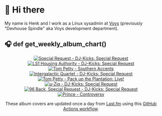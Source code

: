 # 👋 Hi there

My name is Henk and I work as a Linux sysadmin at <a href="https://www.voys.co/about/">Voys</a> (previously "Devhouse Spindle" aka Voys development department).

## 🎧 def get_weekly_album_chart()
<!-- lastfm -->
<p align="center"><a href="https://www.last.fm/music/Special+Request/DJ-Kicks:+Special+Request"><img src="https://lastfm.freetls.fastly.net/i/u/64s/bc0fe878fbe9779af63b5a2e6f1768b4.jpg" title="Special Request - DJ-Kicks: Special Request"></a> <a href="https://www.last.fm/music/LS1+Housing+Authority/DJ-Kicks:+Special+Request"><img src="https://lastfm.freetls.fastly.net/i/u/64s/32fb59192afa84700f52e1078f21ce77.jpg" title="LS1 Housing Authority - DJ-Kicks: Special Request"></a> <a href="https://www.last.fm/music/Tom+Petty/Southern+Accents"><img src="https://lastfm.freetls.fastly.net/i/u/64s/13430efea06246afc634661d277257a0.png" title="Tom Petty - Southern Accents"></a> <a href="https://www.last.fm/music/Intergalactic+Quartet/DJ-Kicks:+Special+Request"><img src="https://lastfm.freetls.fastly.net/i/u/64s/970eea7ea7cd932f8b56cd99dec486ef.jpg" title="Intergalactic Quartet - DJ-Kicks: Special Request"></a> <a href="https://www.last.fm/music/Tom+Petty/Pack+up+the+Plantation:+Live!"><img src="https://lastfm.freetls.fastly.net/i/u/64s/344d58812b8b4e69cef4b39d2fc2fafd.jpg" title="Tom Petty - Pack up the Plantation: Live!"></a> <a href="https://www.last.fm/music/%C2%B5-Ziq/DJ-Kicks:+Special+Request"><img src="https://lastfm.freetls.fastly.net/i/u/64s/afc77258465ffde1c8ec4e8d8dc32d1e.jpg" title="µ-Ziq - DJ-Kicks: Special Request"></a> <a href="https://www.last.fm/music/96+Back,+Special+Request/DJ-Kicks:+Special+Request"><img src="https://lastfm.freetls.fastly.net/i/u/64s/19f88b556277c10a3862ac44b640e7aa.jpg" title="96 Back, Special Request - DJ-Kicks: Special Request"></a> <a href="https://www.last.fm/music/Prince/Controversy"><img src="https://lastfm.freetls.fastly.net/i/u/64s/9941f11472e440f28411d1fdc763bc5b.png" title="Prince - Controversy"></a> </p>

<p align="center">These album covers are updated once a day from <a href="https://www.last.fm/user/hbokh">Last.fm</a> using this <a href="https://github.com/marketplace/actions/lastfm-to-markdown">GitHub Actions workflow</a>.</p>
